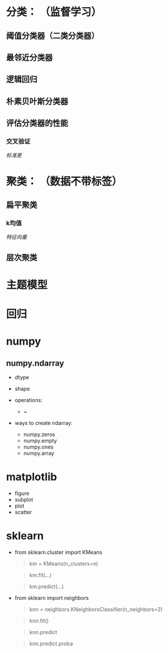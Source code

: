 # 分类： （监督学习）
## 阈值分类器（二类分类器）
## 最邻近分类器
## 逻辑回归
## 朴素贝叶斯分类器

## 评估分类器的性能
### 交叉验证
*标准差*

# 聚类： （数据不带标签）
## 扁平聚类
### k均值
*特征向量* 
## 层次聚类

# 主题模型


# 回归




# numpy
## numpy.ndarray
  - dtype
  - shape
  - operations:
    * ~
    
  - ways to create ndarray:
    * numpy.zeros
    * numpy.empty
    * numpy.ones
    * numpy.array

# matplotlib
  * figure
  * subplot
  * plot
  * scatter
  
# sklearn
  * from sklearn.cluster import KMeans
    > km = KMeans(n_clusters=n)
  
    > km.fit(...)
    
    > km.predict(...)
    
  * from sklearn import neighbors
    > knn = neighbors.KNeighborsClassifier(n_neighbors=2)
    
    > knn.fit()
    
    > knn.predict
    
    > knn.predict.proba
